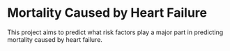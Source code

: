 # Mortality Caused by Heart Failure
This project aims to predict what risk factors play a major part in predicting mortality caused by heart failure.
